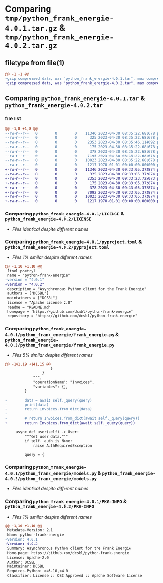 # Comparing `tmp/python_frank_energie-4.0.1.tar.gz` & `tmp/python_frank_energie-4.0.2.tar.gz`

## filetype from file(1)

```diff
@@ -1 +1 @@
-gzip compressed data, was "python_frank_energie-4.0.1.tar", max compression
+gzip compressed data, was "python_frank_energie-4.0.2.tar", max compression
```

## Comparing `python_frank_energie-4.0.1.tar` & `python_frank_energie-4.0.2.tar`

### file list

```diff
@@ -1,8 +1,8 @@
--rw-r--r--   0        0        0    11346 2023-04-30 08:35:22.681678 python_frank_energie-4.0.1/LICENSE
--rw-r--r--   0        0        0      325 2023-04-30 08:35:22.681678 python_frank_energie-4.0.1/README.md
--rw-r--r--   0        0        0     2353 2023-04-30 08:35:46.114092 python_frank_energie-4.0.1/pyproject.toml
--rw-r--r--   0        0        0      175 2023-04-30 08:35:22.681678 python_frank_energie-4.0.1/python_frank_energie/__init__.py
--rw-r--r--   0        0        0      378 2023-04-30 08:35:22.681678 python_frank_energie-4.0.1/python_frank_energie/exceptions.py
--rw-r--r--   0        0        0     7195 2023-04-30 08:35:22.681678 python_frank_energie-4.0.1/python_frank_energie/frank_energie.py
--rw-r--r--   0        0        0    10023 2023-04-30 08:35:22.681678 python_frank_energie-4.0.1/python_frank_energie/models.py
--rw-r--r--   0        0        0     1217 1970-01-01 00:00:00.000000 python_frank_energie-4.0.1/PKG-INFO
+-rw-r--r--   0        0        0    11346 2023-04-30 09:33:05.372874 python_frank_energie-4.0.2/LICENSE
+-rw-r--r--   0        0        0      325 2023-04-30 09:33:05.372874 python_frank_energie-4.0.2/README.md
+-rw-r--r--   0        0        0     2353 2023-04-30 09:33:23.725073 python_frank_energie-4.0.2/pyproject.toml
+-rw-r--r--   0        0        0      175 2023-04-30 09:33:05.372874 python_frank_energie-4.0.2/python_frank_energie/__init__.py
+-rw-r--r--   0        0        0      378 2023-04-30 09:33:05.372874 python_frank_energie-4.0.2/python_frank_energie/exceptions.py
+-rw-r--r--   0        0        0     7092 2023-04-30 09:33:05.372874 python_frank_energie-4.0.2/python_frank_energie/frank_energie.py
+-rw-r--r--   0        0        0    10023 2023-04-30 09:33:05.372874 python_frank_energie-4.0.2/python_frank_energie/models.py
+-rw-r--r--   0        0        0     1217 1970-01-01 00:00:00.000000 python_frank_energie-4.0.2/PKG-INFO
```

### Comparing `python_frank_energie-4.0.1/LICENSE` & `python_frank_energie-4.0.2/LICENSE`

 * *Files identical despite different names*

### Comparing `python_frank_energie-4.0.1/pyproject.toml` & `python_frank_energie-4.0.2/pyproject.toml`

 * *Files 1% similar despite different names*

```diff
@@ -1,10 +1,10 @@
 [tool.poetry]
 name = "python-frank-energie"
-version = "4.0.1"
+version = "4.0.2"
 description = "Asynchronous Python client for the Frank Energie"
 authors = ["DCSBL"]
 maintainers = ["DCSBL"]
 license = "Apache License 2.0"
 readme = "README.md"
 homepage = "https://github.com/dcsbl/python-frank-energie"
 repository = "https://github.com/dcsbl/python-frank-energie"
```

### Comparing `python_frank_energie-4.0.1/python_frank_energie/frank_energie.py` & `python_frank_energie-4.0.2/python_frank_energie/frank_energie.py`

 * *Files 5% similar despite different names*

```diff
@@ -141,19 +141,15 @@
                     }
                 }
             """,
             "operationName": "Invoices",
             "variables": {},
         }
 
-        data = await self._query(query)
-        print(data)
-        return Invoices.from_dict(data)
-
-        # return Invoices.from_dict(await self._query(query))
+        return Invoices.from_dict(await self._query(query))
 
     async def user(self) -> User:
         """Get user data."""
         if self._auth is None:
             raise AuthRequiredException
 
         query = {
```

### Comparing `python_frank_energie-4.0.1/python_frank_energie/models.py` & `python_frank_energie-4.0.2/python_frank_energie/models.py`

 * *Files identical despite different names*

### Comparing `python_frank_energie-4.0.1/PKG-INFO` & `python_frank_energie-4.0.2/PKG-INFO`

 * *Files 1% similar despite different names*

```diff
@@ -1,10 +1,10 @@
 Metadata-Version: 2.1
 Name: python-frank-energie
-Version: 4.0.1
+Version: 4.0.2
 Summary: Asynchronous Python client for the Frank Energie
 Home-page: https://github.com/dcsbl/python-frank-energie
 License: Apache-2.0
 Author: DCSBL
 Maintainer: DCSBL
 Requires-Python: >=3.10,<4.0
 Classifier: License :: OSI Approved :: Apache Software License
```

